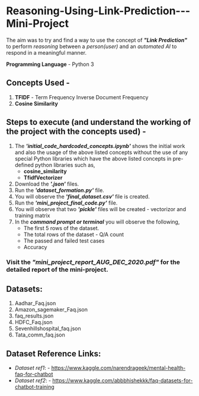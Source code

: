 # Reasoning-Using-Link-Prediction---Mini-Project

The aim was to try and find a way to use the concept of _**"Link Prediction"**_ to perform _reasoning_ between a _person(user)_ and an _automated AI_ to respond in a meaningful manner.

**Programming Language** - Python 3

## Concepts Used - 

1. **TFIDF** - Term Frequency Inverse Document Frequency
2. **Cosine Similarity**

## Steps to execute (and understand the working of the project with the concepts used) - 

1. The _**'initial_code_hardcoded_concepts.ipynb'**_ shows the initial work and also the usage of the above listed concepts without the use of any special Python libraries which have the above listed concepts in pre-defined python libraries such as,
   - **cosine_similarity**
   - **TfidfVectorizer** 
2. Download the _**'.json'**_ files.
3. Run the _**'dataset_formation.py'**_ file.
4. You will observe the _**'final_dataset.csv'**_ file is created.
5. Run the _**'mini_project_final_code.py'**_ file.
6. You will observe that two _**'pickle'**_ files will be created - vectorizor and training matrix
7. In the _**command prompt or terminal**_ you will observe the following,
   - The first 5 rows of the dataset.
   - The total rows of the dataset - Q/A count
   - The passed and failed test cases
   - Accuracy

### Visit the _"mini_project_report_AUG_DEC_2020.pdf"_ for the detailed report of the mini-project.

## Datasets:

1. Aadhar_Faq.json
2. Amazon_sagemaker_Faq.json
3. faq_results.json
4. HDFC_Faq.json
5. Sevenhillshospital_faq.json
6. Tata_comm_faq.json

## Dataset Reference Links:

- *Dataset ref1*: - https://www.kaggle.com/narendrageek/mental-health-faq-for-chatbot
- *Dataset ref2*: - https://www.kaggle.com/abbbhishekkk/faq-datasets-for-chatbot-training 
